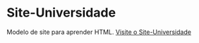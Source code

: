 # Site-Universidade
Modelo de site para aprender HTML.
[Visite o Site-Universidade](https://marianaantunesj.github.io/Site-Universidade/index.html)
